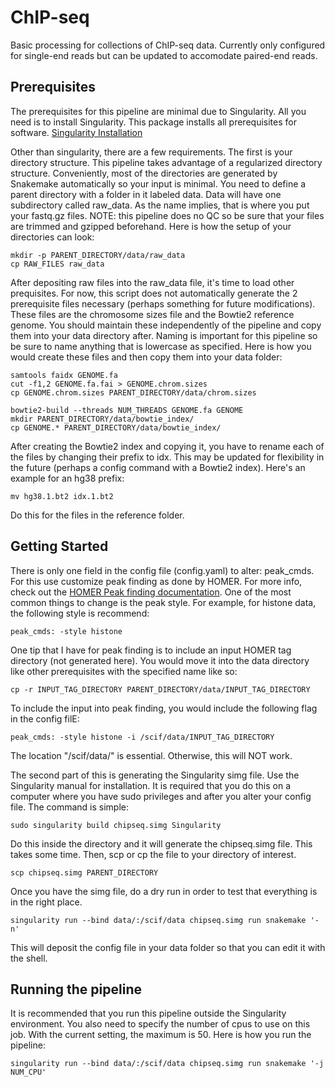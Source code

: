 # ChIP-seq
Basic processing for collections of ChIP-seq data. Currently only configured for single-end reads but can be updated to accomodate paired-end reads.

## Prerequisites
The prerequisites for this pipeline are minimal due to Singularity. All you need is to install Singularity. This package installs all prerequisites for software. [Singularity Installation](http://singularity.lbl.gov/docs-installation)

Other than singularity, there are a few requirements. The first is your directory structure. This pipeline takes advantage of a regularized directory structure. Conveniently, most of the directories are generated by Snakemake automatically so your input is minimal. You need to define a parent directory with a folder in it labeled data. Data will have one subdirectory called raw_data. As the name implies, that is where you put your fastq.gz files. NOTE: this pipeline does no QC so be sure that your files are trimmed and gzipped beforehand. Here is how the setup of your directories can look:
```
mkdir -p PARENT_DIRECTORY/data/raw_data 
cp RAW_FILES raw_data
```
After depositing raw files into the raw_data file, it's time to load other prequisites. For now, this script does not automatically generate the 2 prerequisite files necessary (perhaps something for future modifications). These files are the chromosome sizes file and the Bowtie2 reference genome. You should maintain these independently of the pipeline and copy them into your data directory after. Naming is important for this pipeline so be sure to name anything that is lowercase as specified. Here is how you would create these files and then copy them into your data folder:
```
samtools faidx GENOME.fa
cut -f1,2 GENOME.fa.fai > GENOME.chrom.sizes
cp GENOME.chrom.sizes PARENT_DIRECTORY/data/chrom.sizes

bowtie2-build --threads NUM_THREADS GENOME.fa GENOME
mkdir PARENT_DIRECTORY/data/bowtie_index/
cp GENOME.* PARENT_DIRECTORY/data/bowtie_index/
```
After creating the Bowtie2 index and copying it, you have to rename each of the files by changing their prefix to idx. This may be updated for flexibility in the future (perhaps a config command with a Bowtie2 index). Here's an example for an hg38 prefix:
```
mv hg38.1.bt2 idx.1.bt2
```
Do this for the files in the reference folder.

## Getting Started
There is only one field in the config file (config.yaml) to alter: peak_cmds. For this use customize peak finding as done by HOMER. For more info, check out the [HOMER Peak finding documentation](http://homer.ucsd.edu/homer/ngs/peaks.html). One of the most common things to change is the peak style. For example, for histone data, the following style is recommend:
```
peak_cmds: -style histone
```
One tip that I have for peak finding is to include an input HOMER tag directory (not generated here). You would move it into the data directory like other prerequisites with the specified name like so:
```
cp -r INPUT_TAG_DIRECTORY PARENT_DIRECTORY/data/INPUT_TAG_DIRECTORY
```
To include the input into peak finding, you would include the following flag in the config filE:
```
peak_cmds: -style histone -i /scif/data/INPUT_TAG_DIRECTORY
```
The location "/scif/data/" is essential. Otherwise, this will NOT work.

The second part of this is generating the Singularity simg file. Use the Singularity manual for installation. It is required that you do this on a computer where you have sudo privileges and after you alter your config file. The command is simple:
```
sudo singularity build chipseq.simg Singularity
```
Do this inside the directory and it will generate the chipseq.simg file. This takes some time. Then, scp or cp the file to your directory of interest.
```
scp chipseq.simg PARENT_DIRECTORY
```
Once you have the simg file, do a dry run in order to test that everything is in the right place.
```
singularity run --bind data/:/scif/data chipseq.simg run snakemake '-n'
```
This will deposit the config file in your data folder so that you can edit it with the shell.

## Running the pipeline
It is recommended that you run this pipeline outside the Singularity environment. You also need to specify the number of cpus to use on this job. With the current setting, the maximum is 50. Here is how you run the pipeline:
```
singularity run --bind data/:/scif/data chipseq.simg run snakemake '-j NUM_CPU'
```
